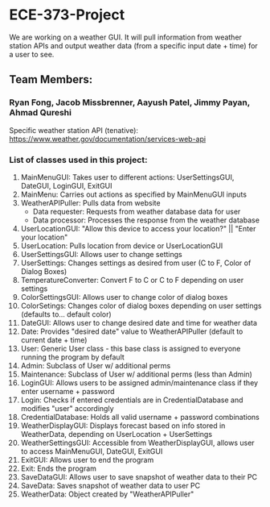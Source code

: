 # ECE-373-Project
We are working on a weather GUI. It will pull information from weather station APIs and output weather data (from a specific input date + time) for a user to see.

## Team Members:
### Ryan Fong, Jacob Missbrenner, Aayush Patel, Jimmy Payan, Ahmad Qureshi

Specific weather station API (tenative): https://www.weather.gov/documentation/services-web-api

### List of classes used in this project:
1.  MainMenuGUI: Takes user to different actions: UserSettingsGUI, DateGUI, LoginGUI, ExitGUI
2.  MainMenu: Carries out actions as specified by MainMenuGUI inputs
3.  WeatherAPIPuller: Pulls data from website
    - Data requester: Requests from weather database data for user
    - Data processor: Processes the response from the weather database
4.  UserLocationGUI: "Allow this device to access your location?" || "Enter your location"
5.  UserLocation: Pulls location from device or UserLocationGUI
6.  UserSettingsGUI: Allows user to change settings
7.  UserSettings: Changes settings as desired from user (C to F, Color of Dialog Boxes)
8.  TemperatureConverter: Convert F to C or C to F depending on user settings
9.  ColorSettingsGUI: Allows user to change color of dialog boxes
10. ColorSetings: Changes color of dialog boxes depending on user settings (defaults to... default color)
11. DateGUI: Allows user to change desired date and time for weather data
12. Date: Provides "desired date" value to WeatherAPIPuller (default to current date + time)
13. User: Generic User class - this base class is assigned to everyone running the program by default
14. Admin: Subclass of User w/ additional perms
15. Maintenance: Subclass of User w/ additional perms (less than Admin)
16. LoginGUI: Allows users to be assigned admin/maintenance class if they enter username + password
17. Login: Checks if entered credentials are in CredentialDatabase and modifies "user" accordingly
18. CredentialDatabase: Holds all valid username + password combinations
19. WeatherDisplayGUI: Displays forecast based on info stored in WeatherData, depending on UserLocation + UserSettings
20. WeatherSettingsGUI: Accessible from WeatherDisplayGUI, allows user to access MainMenuGUI, DateGUI, ExitGUI
21. ExitGUI: Allows user to end the program
22. Exit: Ends the program
23. SaveDataGUI: Allows user to save snapshot of weather data to their PC
24. SaveData: Saves snapshot of weather data to user PC
25. WeatherData: Object created by "WeatherAPIPuller"
